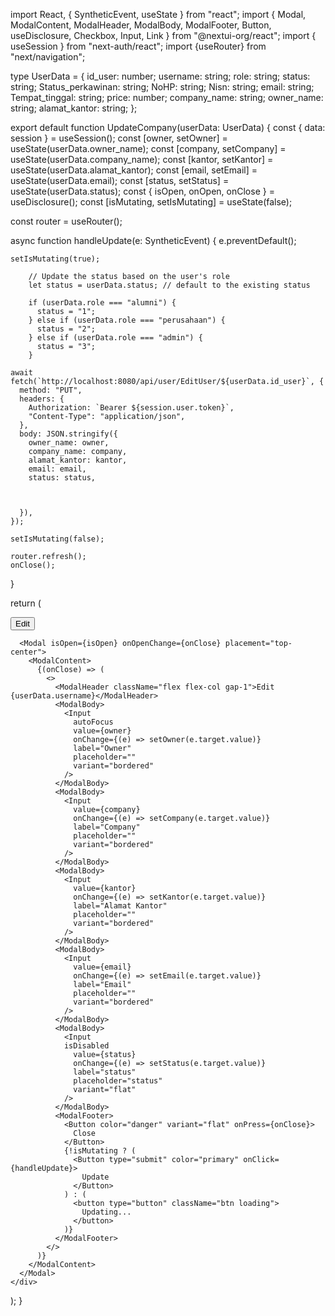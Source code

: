 import React, { SyntheticEvent, useState } from "react";
import { Modal, ModalContent, ModalHeader, ModalBody, ModalFooter, Button, useDisclosure, Checkbox, Input, Link } from "@nextui-org/react";
import { useSession } from "next-auth/react";
import {useRouter} from "next/navigation";

type UserData = {
  id_user: number;
  username: string;
  role: string;
  status: string;
  Status_perkawinan: string;
  NoHP: string;
  Nisn: string;
  email: string;
  Tempat_tinggal: string;
  price: number;
  company_name: string;
  owner_name: string;
  alamat_kantor: string;
};

export default function UpdateCompany(userData: UserData) {
  const { data: session } = useSession();
  const [owner, setOwner] = useState(userData.owner_name);
  const [company, setCompany] = useState(userData.company_name);
  const [kantor, setKantor] = useState(userData.alamat_kantor);
  const [email, setEmail] = useState(userData.email);
  const [status, setStatus] = useState(userData.status);
  const { isOpen, onOpen, onClose } = useDisclosure();
  const [isMutating, setIsMutating] = useState(false);

  const router = useRouter();

  async function handleUpdate(e: SyntheticEvent) {
    e.preventDefault();

    setIsMutating(true);

        // Update the status based on the user's role
        let status = userData.status; // default to the existing status

        if (userData.role === "alumni") {
          status = "1";
        } else if (userData.role === "perusahaan") {
          status = "2";
        } else if (userData.role === "admin") {
          status = "3";
        }

    await fetch(`http://localhost:8080/api/user/EditUser/${userData.id_user}`, {
      method: "PUT",
      headers: {
        Authorization: `Bearer ${session.user.token}`,
        "Content-Type": "application/json",
      },
      body: JSON.stringify({
        owner_name: owner,
        company_name: company,
        alamat_kantor: kantor,
        email: email,
        status: status,



      }),
    });

    setIsMutating(false);

    router.refresh();
    onClose();
  }

  return (
    <div>
      <Button onPress={onOpen} size="sm" color="default">
        Edit
      </Button>

      <Modal isOpen={isOpen} onOpenChange={onClose} placement="top-center">
        <ModalContent>
          {(onClose) => (
            <>
              <ModalHeader className="flex flex-col gap-1">Edit {userData.username}</ModalHeader>
              <ModalBody>
                <Input
                  autoFocus
                  value={owner}
                  onChange={(e) => setOwner(e.target.value)}
                  label="Owner"
                  placeholder=""
                  variant="bordered"
                />
              </ModalBody>
              <ModalBody>
                <Input
                  value={company}
                  onChange={(e) => setCompany(e.target.value)}
                  label="Company"
                  placeholder=""
                  variant="bordered"
                />
              </ModalBody>
              <ModalBody>
                <Input
                  value={kantor}
                  onChange={(e) => setKantor(e.target.value)}
                  label="Alamat Kantor"
                  placeholder=""
                  variant="bordered"
                />
              </ModalBody>              
              <ModalBody>
                <Input
                  value={email}
                  onChange={(e) => setEmail(e.target.value)}
                  label="Email"
                  placeholder=""
                  variant="bordered"
                />
              </ModalBody>
              <ModalBody>
                <Input
                isDisabled
                  value={status}
                  onChange={(e) => setStatus(e.target.value)}
                  label="status"
                  placeholder="status"
                  variant="flat"
                />
              </ModalBody>
              <ModalFooter>
                <Button color="danger" variant="flat" onPress={onClose}>
                  Close
                </Button>
                {!isMutating ? (
                  <Button type="submit" color="primary" onClick={handleUpdate}>
                    Update
                  </Button>
                ) : (
                  <button type="button" className="btn loading">
                    Updating...
                  </button>
                )}
              </ModalFooter>
            </>
          )}
        </ModalContent>
      </Modal>
    </div>
  );
}
